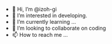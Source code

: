 - 👋 Hi, I’m @izoh-gi
- 👀 I’m interested in developing.
- 🌱 I’m currently learning ...
- 💞️ I’m looking to collaborate on coding
- 📫 How to reach me ...

<!---
izoh-gi/izoh-gi is a ✨ special ✨ repository because its `README.md` (this file) appears on your GitHub profile.
You can click the Preview link to take a look at your changes.
--->
